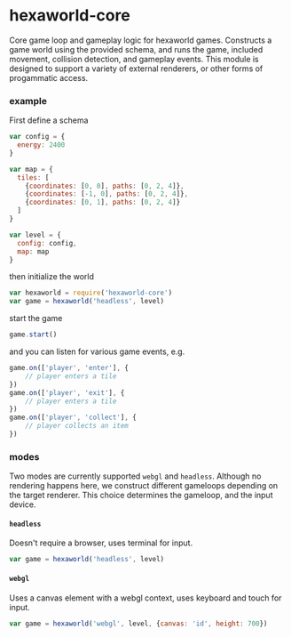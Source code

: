 # hexaworld-core

Core game loop and gameplay logic for hexaworld games. Constructs a game world using the provided schema, and runs the game, included movement, collision detection, and gameplay events. This module is designed to support a variety of external renderers, or other forms of progammatic access.

### example

First define a schema

```javascript
var config = {
  energy: 2400
}

var map = {
  tiles: [
    {coordinates: [0, 0], paths: [0, 2, 4]},
    {coordinates: [-1, 0], paths: [0, 2, 4]},
    {coordinates: [0, 1], paths: [0, 2, 4]}
  ]
}

var level = {
  config: config,
  map: map
}
```

then initialize the world

```javascript
var hexaworld = require('hexaworld-core')
var game = hexaworld('headless', level)
```

start the game

```javascript
game.start()
```

and you can listen for various game events, e.g.

```javascript
game.on(['player', 'enter'], {
	// player enters a tile
})
game.on(['player', 'exit'], {
	// player enters a tile
})
game.on(['player', 'collect'], {
	// player collects an item
})
```

### modes

Two modes are currently supported `webgl` and `headless`. Although no rendering happens here, we construct different gameloops depending on the target renderer. This choice determines the gameloop, and the input device.

#### `headless`
Doesn't require a browser, uses terminal for input.
```javascript
var game = hexaworld('headless', level)
```

#### `webgl`
Uses a canvas element with a webgl context, uses keyboard and touch for input.
```javascript
var game = hexaworld('webgl', level, {canvas: 'id', height: 700})
```
